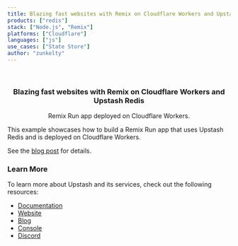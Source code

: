 ```yaml
---
title: Blazing fast websites with Remix on Cloudflare Workers and Upstash Redis
products: ["redis"]
stack: ["Node.js", "Remix"]
platforms: ["Cloudflare"]
languages: ["js"]
use_cases: ["State Store"]
author: "zunkelty"
---
```


<br />
<div align="center">

  <h3 align="center"> Blazing fast websites with Remix on Cloudflare Workers and Upstash Redis</h3>

  <p align="center">
    Remix Run app deployed on Cloudflare Workers. 
  </p>
</div>

This example showcases how to build a Remix Run app that uses Upstash Redis and is deployed on Cloudflare Workers.

See the [blog post](https://upstash.com/blog/fast-websites-with-remix-on-cloudflare-and-upstash-redis) for details.

### Learn More

To learn more about Upstash and its services, check out the following resources:

- [Documentation](https://docs.upstash.com)
- [Website](https://upstash.com)
- [Blog](https://upstash.com/blog)
- [Console](https://console.upstash.com)
- [Discord](https://upstash.com/discord)
